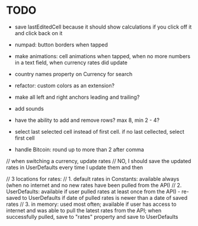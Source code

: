 #  TODO


- save lastEditedCell because it should show calculations if you click off it and click back on it
- numpad: button borders when tapped
- make animations: cell animations when tapped, when no more numbers in a text field, when currency rates did update

- country names property on Currency for search
- refactor: custom colors as an extension?

- make all left and right anchors leading and trailing?
- add sounds

- have the ability to add and remove rows? max 8, min 2 - 4?
- select last selected cell instead of first cell. if no last cellected, select first cell

- handle Bitcoin: round up to more than 2 after comma


// when switching a currency, update rates
// NO, I should save the updated rates in UserDefaults every time I update them and then

// 3 locations for rates:
// 1. default rates in Constants: available always (when no internet and no new rates have been pulled from the API)
// 2. UserDefaults: available if user pulled rates at least once from the API) - re-saved to UserDefaults if date of pulled rates is newer than a date of saved rates
// 3. in memory: used most often; available if user has access to internet and was able to pull the latest rates from the API; when successfully pulled, save to "rates" property and save to UserDefaults
